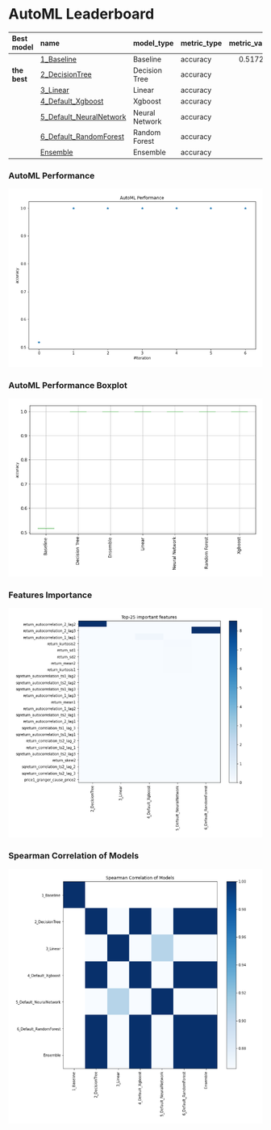 # AutoML Leaderboard

| Best model   | name                                                         | model_type     | metric_type   |   metric_value |   train_time |
|:-------------|:-------------------------------------------------------------|:---------------|:--------------|---------------:|-------------:|
|              | [1_Baseline](1_Baseline/README.md)                           | Baseline       | accuracy      |       0.517241 |         0.67 |
| **the best** | [2_DecisionTree](2_DecisionTree/README.md)                   | Decision Tree  | accuracy      |       1        |         9.8  |
|              | [3_Linear](3_Linear/README.md)                               | Linear         | accuracy      |       1        |         4.04 |
|              | [4_Default_Xgboost](4_Default_Xgboost/README.md)             | Xgboost        | accuracy      |       1        |         3.47 |
|              | [5_Default_NeuralNetwork](5_Default_NeuralNetwork/README.md) | Neural Network | accuracy      |       1        |         2    |
|              | [6_Default_RandomForest](6_Default_RandomForest/README.md)   | Random Forest  | accuracy      |       1        |         6.84 |
|              | [Ensemble](Ensemble/README.md)                               | Ensemble       | accuracy      |       1        |         0.15 |

### AutoML Performance
![AutoML Performance](ldb_performance.png)

### AutoML Performance Boxplot
![AutoML Performance Boxplot](ldb_performance_boxplot.png)

### Features Importance
![features importance across models](features_heatmap.png)



### Spearman Correlation of Models
![models spearman correlation](correlation_heatmap.png)


